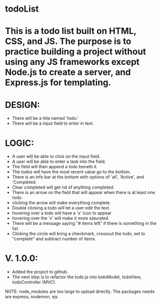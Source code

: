 # todoList
This is a todo list built on HTML, CSS, and JS.
The purpose is to practice building a project without
using any JS frameworks except Node.js to create a
server, and Express.js for templating.
==================================================================

DESIGN:
==================================================================
- There will be a title named 'todo.'
- There will be a input field to enter in text.

LOGIC:
==================================================================
- A user will be able to click on the input field.
- A user will be able to enter a task into the field.
- The field will then append a todo beneth it.
- The todos will have the most recent value go to the bottom.
- There is an info bar at the bottom with options of 'all',
    'Active', and 'Completed.
- Clear completed will get rid of anything completed.
- There is an arrow on the field that will appear when there is
    at least one todo.
- clicking the arrow will make everything complete.
- Double clicking a todo will let a user edit the text.
- hovering over a todo will have a 'x' icon to appear
- hovering over the 'x' will make it more saturated.
- There will be a message saying "# items left" if there
    is something in the list.
- Clicking the circle will bring a checkmark, crossout the
    todo, set to "complete" and subtract number of items.

V. 1.0.0:
==================================================================
- Added the project to github.
- The next step is to refactor the todo.js into
    todoModel, todoView, todoController (MVC).

NOTE: node_modules are too large to upload directly. The packages
needs are express, nodemon, ejs
